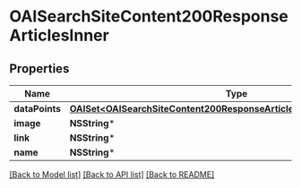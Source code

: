 # OAISearchSiteContent200ResponseArticlesInner

## Properties
Name | Type | Description | Notes
------------ | ------------- | ------------- | -------------
**dataPoints** | [**OAISet&lt;OAISearchSiteContent200ResponseArticlesInnerDataPointsInner&gt;***](OAISearchSiteContent200ResponseArticlesInnerDataPointsInner.md) |  | [optional] 
**image** | **NSString*** |  | 
**link** | **NSString*** |  | 
**name** | **NSString*** |  | 

[[Back to Model list]](../README.md#documentation-for-models) [[Back to API list]](../README.md#documentation-for-api-endpoints) [[Back to README]](../README.md)


